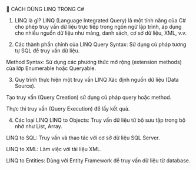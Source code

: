 📘 CÁCH DÙNG LINQ TRONG C#
1. LINQ là gì?
LINQ (Language Integrated Query) là một tính năng của C# cho phép truy vấn dữ liệu trực tiếp trong ngôn ngữ lập trình, áp dụng cho nhiều nguồn dữ liệu như mảng, danh sách, cơ sở dữ liệu, XML, v.v.

2. Các thành phần chính của LINQ
Query Syntax: Sử dụng cú pháp tương tự SQL để truy vấn dữ liệu.

Method Syntax: Sử dụng các phương thức mở rộng (extension methods) của lớp Enumerable hoặc Queryable.

3. Quy trình thực hiện một truy vấn LINQ
Xác định nguồn dữ liệu (Data Source).

Tạo truy vấn (Query Creation) sử dụng cú pháp query hoặc method.

Thực thi truy vấn (Query Execution) để lấy kết quả.

4. Các loại LINQ
LINQ to Objects: Truy vấn dữ liệu từ bộ sưu tập trong bộ nhớ như List, Array.

LINQ to SQL: Truy vấn và thao tác với cơ sở dữ liệu SQL Server.

LINQ to XML: Làm việc với tài liệu XML.

LINQ to Entities: Dùng với Entity Framework để truy vấn dữ liệu từ database.

